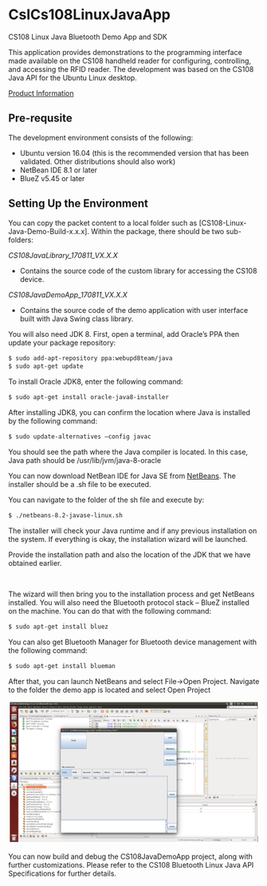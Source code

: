 # CslCs108LinuxJavaApp
CS108 Linux Java Bluetooth Demo App and SDK

This application provides demonstrations to the programming interface made available on the CS108 handheld reader for configuring, controlling, and accessing the RFID reader. The development was based on the CS108 Java API for the Ubuntu Linux desktop.

[Product Information](https://www.convergence.com.hk/cs108/)
<br>

## Pre-requsite 

The development environment consists of the following:
- Ubuntu version 16.04 (this is the recommended version that has been validated.  Other distributions should also work)
- NetBean IDE 8.1 or later
- BlueZ v5.45 or later

## Setting Up the Environment

You can copy the packet content to a local folder such as [CS108-Linux-Java-Demo-Build-x.x.x].  Within the package, there should be two sub-folders:

*CS108JavaLibrary_170811_VX.X.X*
- Contains the source code of the custom library for accessing the CS108 device.

*CS108JavaDemoApp_170811_VX.X.X*
- Contains the source code of the demo application with user interface built with Java Swing class library.	

You will also need JDK 8.  First, open a terminal, add Oracle’s PPA then update your package repository:

```bash
$ sudo add-apt-repository ppa:webupd8team/java
$ sudo apt-get update
```

To install Oracle JDK8, enter the following command:

```bash
$ sudo apt-get install oracle-java8-installer
```

After installing JDK8, you can confirm the location where Java is installed by the following command:

```bash
$ sudo update-alternatives –config javac
```

You should see the path where the Java compiler is located.  In this case, Java path should be /usr/lib/jvm/java-8-oracle

You can now download NetBean IDE for Java SE from [NetBeans](https://netbeans.org/downloads).  The installer should be a .sh file to be executed.

You can navigate to the folder of the sh file and execute by:

```bash
$ ./netbeans-8.2-javase-linux.sh
```

The installer will check your Java runtime and if any previous installation on the system.  If everything is okay, the installation wizard will be launched.

Provide the installation path and also the location of the JDK that we have obtained earlier.

<img></img>

The wizard will then bring you to the installation process and get NetBeans installed.  You will also need the Bluetooth protocol stack – BlueZ installed on the machine.  You can do that with the following command:

```bash
$ sudo apt-get install bluez
```
You can also get Bluetooth Manager for Bluetooth device management with the following command:
```bash
$ sudo apt-get install blueman
```

After that, you can launch NetBeans and select File->Open Project.  Navigate to the folder the demo app is located and select Open Project

<img src="app_img/CS108-LinuxJava.png" width="600"/>
<br>

You can now build and debug the CS108JavaDemoApp project, along with further customizations.  Please refer to the CS108 Bluetooth Linux Java API Specifications for further details.



